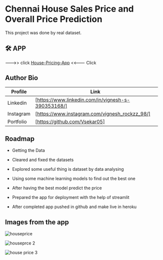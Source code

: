 
# Chennai House Sales Price and Overall Price Prediction

This project was done by real dataset.

## 🛠 APP
--->> click [House-Pricing-App](https://vsekar05.herokuapp.com/)   <<--- Click


## Author Bio

| Profile | Link |
| ------ | ------ |
| Linkedin | [https://www.linkedin.com/in/vignesh-s-390353168/]|
| Instagram | [https://www.instagram.com/vignesh_rockzz_98/] |
| Portfolio | [https://github.com/Vsekar05] |


## Roadmap

- Getting the Data

- Cleared and fixed the datasets

- Explored some useful thing is dataset by data analysing

- Using some machine learning models to find out the best one

- After having the best model predict the price

- Prepared the app for deployment with the help of streamlit

- After completed app pushed in github and make live in heroku

## Images from the app

![houseprice](https://user-images.githubusercontent.com/95733152/161468384-ae2abe6d-05ec-4ce6-a40f-5424a3abc175.PNG)

![houseprce 2](https://user-images.githubusercontent.com/95733152/161468651-cc184a66-5efc-4c10-bb60-ae7d417afced.PNG)

![house price 3](https://user-images.githubusercontent.com/95733152/161468722-6a66c905-2daa-40a9-a06b-044bd0f574b6.PNG)



